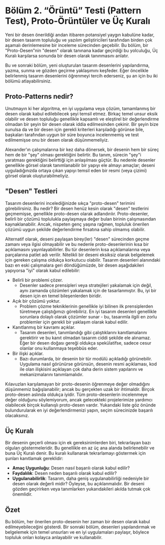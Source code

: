 ﻿# Bölüm 2. “Örüntü” Testi (Pattern Test), Proto-Örüntüler ve Üç Kuralı
Yeni bir desen önerildiği andan itibaren potansiyel yaygın kabulüne kadar, bir desen tasarım topluluğu ve yazılım geliştiricileri tarafından birden çok aşamalı derinlemesine bir inceleme sürecinden geçebilir. Bu bölüm, bir "Proto-Desen"nin "desen" olarak tanınana kadar geçirdiği bu yolculuğu, Üç Kuralı karşılarsa sonunda bir desen olarak tanınmasını anlatır. 

Bu ve sonraki bölüm, yeni oluşturulan tasarım desenlerini yapılandırma, yazma, sunma ve gözden geçirme yaklaşımını keşfeder. Eğer öncelikle belirlenmiş tasarım desenlerini öğrenmeyi tercih ederseniz, şu an için bu iki bölümü atlayabilirsiniz.

## Proto-Patterns nedir? 
Unutmayın ki her algoritma, en iyi uygulama veya çözüm, tamamlanmış bir desen olarak kabul edilebilecek şeyi temsil etmez. Birkaç temel unsur eksik olabilir ve desen topluluğu genellikle kapsamlı ve eleştirel bir değerlendirme olmadan bir şeyin bir desen olarak iddia edilmesinden çekinir. Bir şeyin bize sunulsa da ve bir desen için gerekli kriterleri karşıladığı görünse bile, başkaları tarafından uygun bir süre boyunca incelenmemiş ve test edilmemişse onu bir desen olarak düşünmemeliyiz. 

Alexander'ın çalışmalarına bir kez daha dönersek, bir desenin hem bir süreç hem de bir "şey" olması gerektiğini belirtir. Bu tanım, sürecin "şey"i yaratması gerektiğini belirttiği için anlaşılması güçtür. Bu nedenle desenler genellikle görsel olarak tanımlanabilir bir yapıyı ele almayı amaçlar; deseni uyguladığınızda ortaya çıkan yapıyı temsil eden bir resmi (veya çizimi) görsel olarak oluşturabilmeliyiz.

## "Desen" Testleri 

Tasarım desenlerini incelediğinizde sıkça "proto-desen" terimini görebilirsiniz. Bu nedir? Bir desen henüz kesin olarak "desen" testlerini geçmemişse, genellikle proto-desen olarak adlandırılır. Proto-desenler, belirli bir çözümü toplulukla paylaşmaya değer bulan birinin çalışmasından kaynaklanabilir. Ancak, nispeten genç yaşına rağmen, topluluk önerilen çözümü uygun şekilde değerlendirme fırsatına sahip olmamış olabilir. 

Alternatif olarak, deseni paylaşan birey(ler) "desen" sürecinden geçme zamanı veya ilgisi olmayabilir ve bu nedenle proto-desenlerinin kısa bir açıklamasını yayınlayabilirler. Bu tür desenlerin kısa açıklamalarına veya parçalarına patlet adı verilir. Nitelikli bir deseni eksiksiz olarak belgelemek için gereken çalışma oldukça korkutucu olabilir. Tasarım desenleri alanındaki bazı en eski çalışmalara geri döndüğümüzde, bir desen aşağıdakileri yapıyorsa "iyi" olarak kabul edilebilir:

- Belirli bir problemi çözer. 
	- Desenler sadece prensipleri veya stratejileri yakalamak için değil, aynı zamanda çözümleri yakalamak için de tasarlanmıştır. Bu, iyi bir desen için en temel bileşenlerden biridir. 
- Açık bir çözümü yoktur. 
	- Problem çözme tekniklerinin genellikle iyi bilinen ilk prensiplerden türetmeye çalıştığımızı görebiliriz. En iyi tasarım desenleri genellikle sorunlara dolaylı olarak çözümler sunar - bu, tasarımla ilgili en zorlu problemler için gerekli bir yaklaşım olarak kabul edilir. 
- Kanıtlanmış bir kavramı açıklar. 
	- Tasarım desenleri, tanımlandığı gibi çalıştıklarını kanıtlamalarını gerektirir ve bu kanıt olmadan tasarım ciddi şekilde ele alınamaz. Eğer bir desen doğası gereği oldukça spekülatifse, sadece cesur olanlar onu kullanmaya teşebbüs eder.
- Bir ilişki açıklar. 
	- Bazı durumlarda, bir desenin bir tür modülü açıkladığı görünebilir. Uygulama nasıl görünürse görünsün, desenin resmi açıklaması, kod ile olan ilişkisini açıklayan çok daha derin sistem yapılarını ve mekanizmalarını tanımlamalıdır. 

Kılavuzları karşılamayan bir proto-desenin öğrenmeye değer olmadığını düşünmemiz bağışlanabilir; ancak bu gerçekten uzak bir ihtimaldir. Birçok proto-desen aslında oldukça iyidir. Tüm proto-desenlerin incelenmeye değer olduğunu söylemiyorum, ancak gelecekteki projelerimize yardımcı olabilecek birçok kullanışlı proto-desen vardır. Yukarıdaki liste göz önünde bulundurularak en iyi değerlendirmenizi yapın, seçim sürecinizde başarılı olacaksınız.

## Üç Kuralı 
Bir desenin geçerli olması için ek gereksinimlerden biri, tekrarlayan bazı olguları göstermeleridir. Bu genellikle en az üç ana alanda belirlenebilir ve buna Üç Kuralı denir. Bu kuralı kullanarak tekrarlamayı göstermek için şunları kanıtlamak gereklidir:
- **Amaç Uygunluğu**: Desen nasıl başarılı olarak kabul edilir? 
- **Faydalılık**: Desen neden başarılı olarak kabul edilir? 
- **Uygulanabilirlik**: Tasarım, daha geniş uygulanabilirliği nedeniyle bir desen olarak değerli midir? Öyleyse, bu açıklanmalıdır. Bir deseni gözden geçirirken veya tanımlarken yukarıdakileri akılda tutmak çok önemlidir.

## Özet
Bu bölüm, her önerilen proto-desenin her zaman bir desen olarak kabul edilmeyebileceğini gösterdi. Bir sonraki bölüm, desenleri yapılandırmak ve belgelemek için temel unsurları ve en iyi uygulamaları paylaşır, böylece topluluk onları kolayca anlayabilir ve kullanabilir.
